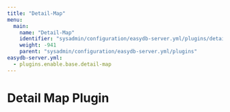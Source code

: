 ```yaml
---
title: "Detail-Map"
menu:
  main:
    name: "Detail-Map"
    identifier: "sysadmin/configuration/easydb-server.yml/plugins/detail-map"
    weight: -941
    parent: "sysadmin/configuration/easydb-server.yml/plugins"
easydb-server.yml:
  - plugins.enable.base.detail-map
---
```


# Detail Map Plugin